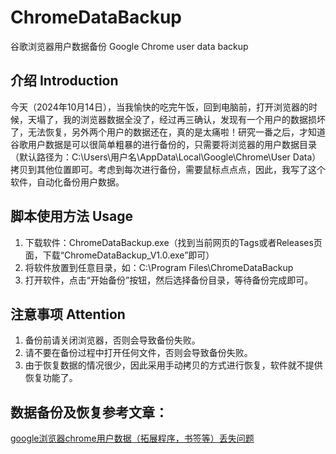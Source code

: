 # ChromeDataBackup
谷歌浏览器用户数据备份 Google Chrome user data backup

## 介绍 Introduction
今天（2024年10月14日），当我愉快的吃完午饭，回到电脑前，打开浏览器的时候，天塌了，我的浏览器数据全没了，经过再三确认，发现有一个用户的数据损坏了，无法恢复，另外两个用户的数据还在，真的是太痛啦！研究一番之后，才知道谷歌用户数据是可以很简单粗暴的进行备份的，只需要将浏览器的用户数据目录（默认路径为：C:\Users\用户名\AppData\Local\Google\Chrome\User Data）拷贝到其他位置即可。考虑到每次进行备份，需要鼠标点点点，因此，我写了这个软件，自动化备份用户数据。

## 脚本使用方法 Usage
1. 下载软件：ChromeDataBackup.exe（找到当前网页的Tags或者Releases页面，下载“ChromeDataBackup_V1.0.exe”即可）
2. 将软件放置到任意目录，如：C:\Program Files\ChromeDataBackup
3. 打开软件，点击“开始备份”按钮，然后选择备份目录，等待备份完成即可。

## 注意事项 Attention
1. 备份前请关闭浏览器，否则会导致备份失败。
2. 请不要在备份过程中打开任何文件，否则会导致备份失败。
3. 由于恢复数据的情况很少，因此采用手动拷贝的方式进行恢复，软件就不提供恢复功能了。

## 数据备份及恢复参考文章：
[google浏览器chrome用户数据（拓展程序，书签等）丢失问题](https://blog.csdn.net/zqx1473/article/details/141353384?spm=1001.2101.3001.6650.4&utm_medium=distribute.pc_relevant.none-task-blog-2%7Edefault%7EYuanLiJiHua%7EPosition-4-141353384-blog-130823648.235%5Ev43%5Epc_blog_bottom_relevance_base8&depth_1-utm_source=distribute.pc_relevant.none-task-blog-2%7Edefault%7EYuanLiJiHua%7EPosition-4-141353384-blog-130823648.235%5Ev43%5Epc_blog_bottom_relevance_base8&utm_relevant_index=9)
